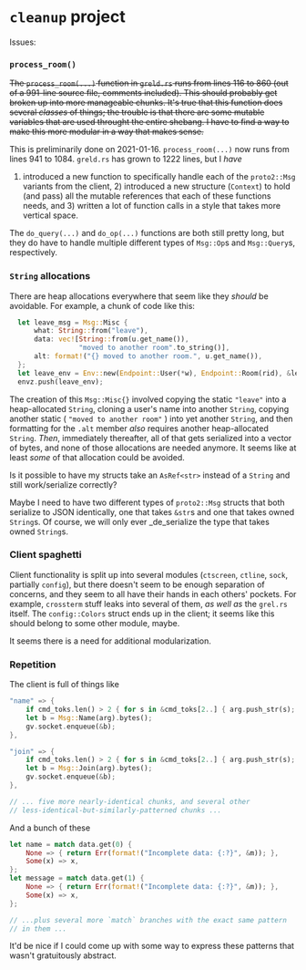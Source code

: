 # `cleanup` project

Issues:

### `process_room()`

~~The `process_room(...)` function in `greld.rs` runs from lines 116 to 860
(out of a 991-line source file, comments included). This should probably
get broken up into more manageable chunks. It's true that this function does
several _classes_ of things; the trouble is that there are some mutable
variables that are used throught the entire shebang. I have to find a
way to make this more modular in a way that makes sense.~~

This is preliminarily done on 2021-01-16. `process_room(...)` now runs
from lines 941 to 1084. `greld.rs` has grown to 1222 lines, but I _have_
1) introduced a new function to specifically handle each of the `proto2::Msg`
variants from the client, 2) introduced a new structure (`Context`) to hold
(and pass) all the mutable references that each of these functions needs,
and 3) written a lot of function calls in a style that takes more vertical
space.

The `do_query(...)` and `do_op(...)` functions are both still pretty long,
but they do have to handle multiple different types of `Msg::Op`s and
`Msg::Query`s, respectively.

### `String` allocations

There are heap allocations everywhere that seem like they _should_ be
avoidable. For example, a chunk of code like this:

```rust
  let leave_msg = Msg::Misc {
      what: String::from("leave"),
      data: vec![String::from(u.get_name()),
                 "moved to another room".to_string()],
      alt: format!("{} moved to another room.", u.get_name()),
  };
  let leave_env = Env::new(Endpoint::User(*w), Endpoint::Room(rid), &leave_msg);
  envz.push(leave_env);
```

The creation of this `Msg::Misc{}` involved copying the static `"leave"`
into a heap-allocated `String`, cloning a user's name into another `String`,
copying another static ( `"moved to another room"` ) into yet another
`String`, and then formatting for the `.alt` member _also_ requires another
heap-allocated `String`. _Then_, immediately thereafter, all of that gets
serialized into a vector of bytes, and none of those allocations are
needed anymore. It seems like at least _some_ of that allocation could be
avoided.

Is it possible to have my structs take an `AsRef<str>` instead of a `String`
and still work/serialize correctly?

Maybe I need to have two different types of `proto2::Msg` structs that both
serialize to JSON identically, one that takes `&str`s and one that takes
owned `String`s. Of course, we will only ever _de_serialize the type that
takes owned `String`s.

### Client spaghetti

Client functionality is split up into several modules (`ctscreen`, `ctline`,
`sock`, partially `config`), but there doesn't seem to be enough separation
of concerns, and they seem to all have their hands in each others' pockets.
For example, `crossterm` stuff leaks into several of them, _as well as_ the
`grel.rs` itself. The `config::Colors` struct ends up in the client; it seems
like this should belong to some other module, maybe.

It seems there is a need for additional modularization.

### Repetition

The client is full of things like

```rust
"name" => {
    if cmd_toks.len() > 2 { for s in &cmd_toks[2..] { arg.push_str(s); } }
    let b = Msg::Name(arg).bytes();
    gv.socket.enqueue(&b);
},

"join" => {
    if cmd_toks.len() > 2 { for s in &cmd_toks[2..] { arg.push_str(s); } }
    let b = Msg::Join(arg).bytes();
    gv.socket.enqueue(&b);
},

// ... five more nearly-identical chunks, and several other
// less-identical-but-similarly-patterned chunks ...
```

And a bunch of these

```rust
let name = match data.get(0) {
    None => { return Err(format!("Incomplete data: {:?}", &m)); },
    Some(x) => x,
};
let message = match data.get(1) {
    None => { return Err(format!("Incomplete data: {:?}", &m)); },
    Some(x) => x,
};

// ...plus several more `match` branches with the exact same pattern
// in them ...

```

It'd be nice if I could come up with some way to express these patterns that
wasn't gratuitously abstract.

